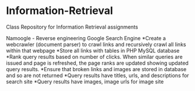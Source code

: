 # Information-Retrieval
Class Repository for Information Retrieval assignments

Namoogle - Reverse engineering Google Search Engine
*Create a webcrawler (document parser) to crawl links and recursively crawl all links within that webpage 
*Store all links with tables in PHP MySQL database
*Rank query results based on number of clicks. When similar queries are issued and page is refreshed, the page ranks are updated showing updated query results.
*Ensure that broken links and images are stored in database and so are not returned 
*Query results have titles, urls, and descriptions for search site
*Query results have images, image urls for image site
